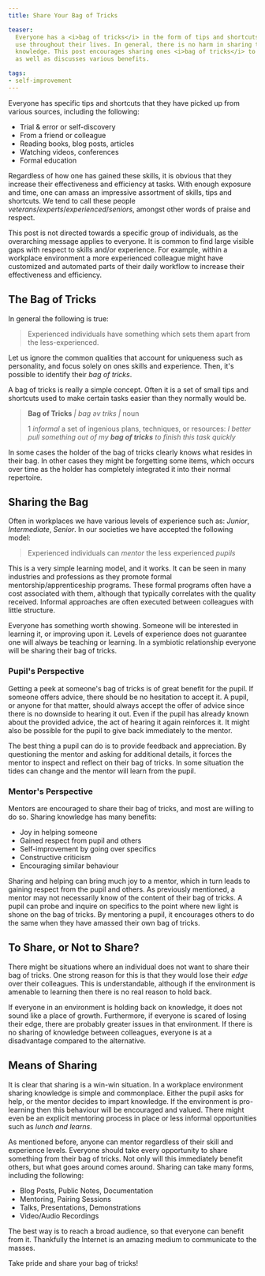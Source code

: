 ```yaml
---
title: Share Your Bag of Tricks

teaser:
  Everyone has a <i>bag of tricks</i> in the form of tips and shortcuts that they
  use throughout their lives. In general, there is no harm in sharing this
  knowledge. This post encourages sharing ones <i>bag of tricks</i> to others,
  as well as discusses various benefits.

tags:
- self-improvement
---
```


Everyone has specific tips and shortcuts that they have picked up from various sources, including the following:

 * Trial & error or self-discovery
 * From a friend or colleague
 * Reading books, blog posts, articles
 * Watching videos, conferences
 * Formal education

Regardless of how one has gained these skills, it is obvious that they increase their effectiveness and efficiency at tasks. With enough exposure and time, one can amass an impressive assortment of skills, tips and shortcuts. We tend to call these people *veterans*/*experts*/*experienced*/*seniors*, amongst other words of praise and respect.

This post is not directed towards a specific group of individuals, as the overarching message applies to everyone. It is common to find large visible gaps with respect to skills and/or experience. For example, within a workplace environment a more experienced colleague might have customized and automated parts of their daily workflow to increase their effectiveness and efficiency.

## The Bag of Tricks

In general the following is true:

> Experienced individuals have something which sets them apart from the less-experienced.

Let us ignore the common qualities that account for uniqueness such as personality, and focus solely on ones skills and experience. Then, it's possible to identify their *bag of tricks*.

A bag of tricks is really a simple concept. Often it is a set of small tips and shortcuts used to make certain tasks easier than they normally would be.

> **Bag of Tricks** *| bag əv triks |*
> noun
>
> 1 *informal* a set of ingenious plans, techniques, or resources: *I better pull something out of my <b>bag of tricks</b> to finish this task quickly*

In some cases the holder of the bag of tricks clearly knows what resides in their bag. In other cases they might be forgetting some items, which occurs over time as the holder has completely integrated it into their normal repertoire.

## Sharing the Bag

Often in workplaces we have various levels of experience such as: *Junior*, *Intermediate*, *Senior*. In our societies we have accepted the following model:

> Experienced individuals can *mentor* the less experienced *pupils*

This is a very simple learning model, and it works. It can be seen in many industries and professions as they promote formal mentorship/apprenticeship programs. These formal programs often have a cost associated with them, although that typically correlates with the quality received. Informal approaches are often executed between colleagues with little structure.

Everyone has something worth showing. Someone will be interested in learning it, or improving upon it. Levels of experience does not guarantee one will always be teaching or learning. In a symbiotic relationship everyone will be sharing their bag of tricks.


### Pupil's Perspective

Getting a peek at someone's bag of tricks is of great benefit for the pupil. If someone offers advice, there should be no hesitation to accept it. A pupil, or anyone for that matter, should always accept the offer of advice since there is no downside to hearing it out. Even if the pupil has already known about the provided advice, the act of hearing it again reinforces it. It might also be possible for the pupil to give back immediately to the mentor.

The best thing a pupil can do is to provide feedback and appreciation. By questioning the mentor and asking for additional details, it forces the mentor to inspect and reflect on their bag of tricks. In some situation the tides can change and the mentor will learn from the pupil.

### Mentor's Perspective

Mentors are encouraged to share their bag of tricks, and most are willing to do so. Sharing knowledge has many benefits:

 * Joy in helping someone
 * Gained respect from pupil and others
 * Self-improvement by going over specifics
 * Constructive criticism
 * Encouraging similar behaviour

Sharing and helping can bring much joy to a mentor, which in turn leads to gaining respect from the pupil and others. As previously mentioned, a mentor may not necessarily know of the content of their bag of tricks. A pupil can probe and inquire on specifics to the point where new light is shone on the bag of tricks. By mentoring a pupil, it encourages others to do the same when they have amassed their own bag of tricks.

## To Share, or Not to Share?

There might be situations where an individual does not want to share their bag of tricks. One strong reason for this is that they would lose their *edge* over their colleagues. This is understandable, although if the environment is amenable to learning then there is no real reason to hold back.

If everyone in an environment is holding back on knowledge, it does not sound like a place of growth. Furthermore, if everyone is scared of losing their edge, there are probably greater issues in that environment. If there is no sharing of knowledge between colleagues, everyone is at a disadvantage compared to the alternative.

## Means of Sharing

It is clear that sharing is a win-win situation. In a workplace environment sharing knowledge is simple and commonplace. Either the pupil asks for help, or the mentor decides to impart knowledge. If the environment is pro-learning then this behaviour will be encouraged and valued. There might even be an explicit mentoring process in place or less informal opportunities such as *lunch and learns*.

As mentioned before, anyone can mentor regardless of their skill and experience levels. Everyone should take every opportunity to share something from their bag of tricks. Not only will this immediately benefit others, but what goes around comes around. Sharing can take many forms, including the following:

 * Blog Posts, Public Notes, Documentation
 * Mentoring, Pairing Sessions
 * Talks, Presentations, Demonstrations
 * Video/Audio Recordings

The best way is to reach a broad audience, so that everyone can benefit from it. Thankfully the Internet is an amazing medium to communicate to the masses.

Take pride and share your bag of tricks!
